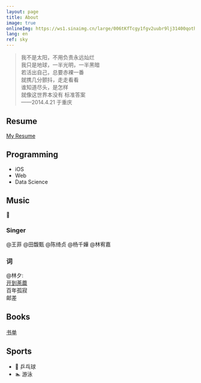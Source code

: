 ```yaml
---
layout: page
title: About
image: true
onlineImg: https://ws1.sinaimg.cn/large/006tKfTcgy1fgv2uubr9lj31400qoth1.jpg
lang: en
ref: sky
---
```


>我不是太阳，不用负责永远灿烂<br>
>我只是地球，一半光明，一半黑暗<br>
>若活出自己，总要赤裸一番<br>
>就携几分颤抖，走走看看<br>
>谁知道尽头，是怎样<br>
>就像这世界本没有 标准答案<br>
>——2014.4.21 于重庆

## Resume
<a href="http://azureyu.com/cv" target="_blank">My Resume</a>

## Programming

<!-- Main Language: -->
<!-- - Swift, Objective-C
- Python
- HTML/CSS, JavaScript -->

<!-- Field: -->
- iOS
- Web
- Data Science

## Music

🎸

### Singer
@王菲
@田馥甄
@陈绮贞
@杨千嬅
@林宥嘉

### 词
@林夕:<br>
<a href="http://www.xiami.com/song/146622" target="_blank">开到荼蘼</a><br>
百年孤寂<br>
邮差

## Books

<a href="http://azureyu.com/cv" target="_blank">书单</a>

## Sports

- 🏓  乒乓球
- 🏊  游泳